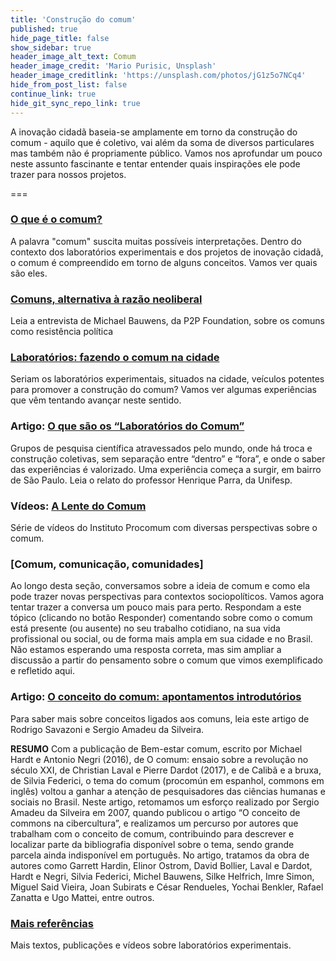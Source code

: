 ```yaml
---
title: 'Construção do comum'
published: true
hide_page_title: false
show_sidebar: true
header_image_alt_text: Comum
header_image_credit: 'Mario Purisic, Unsplash'
header_image_creditlink: 'https://unsplash.com/photos/jG1z5o7NCq4'
hide_from_post_list: false
continue_link: true
hide_git_sync_repo_link: true
---
```


A inovação cidadã baseia-se amplamente em torno da construção do comum - aquilo que é coletivo, vai além da soma de diversos particulares mas também não é propriamente público. Vamos nos aprofundar um pouco neste assunto fascinante e tentar entender quais inspirações ele pode trazer para nossos projetos.

===

### [O que é o comum?](o-que-e)

A palavra "comum" suscita muitas possíveis interpretações. Dentro do contexto dos laboratórios experimentais e dos projetos de inovação cidadã, o comum é compreendido em torno de alguns conceitos. Vamos ver quais são eles.

### [Comuns, alternativa à razão neoliberal](alternativa-razao-neoliberal)

Leia a entrevista de Michael Bauwens, da P2P Foundation, sobre os comuns como resistência política
  
### [Laboratórios: fazendo o comum na cidade](comum-na-cidade)
  
Seriam os laboratórios experimentais, situados na cidade, veículos potentes para promover a construção do comum? Vamos ver algumas experiências que vêm tentando avançar neste sentido.
  
### Artigo: [O que são os “Laboratórios do Comum”](laboratorios-do-comum)

Grupos de pesquisa científica atravessados pelo mundo, onde há troca e construção coletivas, sem separação entre “dentro” e “fora”, e onde o saber das experiências é valorizado. Uma experiência começa a surgir, em bairro de São Paulo. Leia o relato do professor Henrique Parra, da Unifesp.

###  Vídeos: [A Lente do Comum](lente-do-comum)
 
Série de vídeos do Instituto Procomum com diversas perspectivas sobre o comum.
 
### [Comum, comunicação, comunidades]

Ao longo desta seção, conversamos sobre a ideia de comum e como ela pode trazer novas perspectivas para contextos sociopolíticos. Vamos agora tentar trazer a conversa um pouco mais para perto. Respondam a este tópico (clicando no botão Responder) comentando sobre como o comum está presente (ou ausente) no seu trabalho cotidiano, na sua vida profissional ou social, ou de forma mais ampla em sua cidade e no Brasil.
Não estamos esperando uma resposta correta, mas sim ampliar a discussão a partir do pensamento sobre o comum que vimos exemplificado e refletido aqui.
    
### Artigo: [O conceito do comum: apontamentos introdutórios](conceito-do-comum)

Para saber mais sobre conceitos ligados aos comuns, leia este artigo de Rodrigo Savazoni e Sergio Amadeu da Silveira.

**RESUMO** Com a publicação de Bem-estar comum, escrito por Michael Hardt e Antonio Negri (2016), de O comum: ensaio sobre a revolução no século XXI, de Christian Laval e Pierre Dardot (2017), e de Calibã e a bruxa, de Silvia Federici, o tema do comum (procomún em espanhol, commons em inglês) voltou a ganhar a atenção de pesquisadores das ciências humanas e sociais no Brasil. Neste artigo, retomamos um esforço realizado por Sergio Amadeu da Silveira em 2007, quando publicou o artigo “O conceito de commons na cibercultura”, e realizamos um percurso por autores que trabalham com o conceito de comum, contribuindo para descrever e localizar parte da bibliografia disponível sobre o tema, sendo grande parcela ainda indisponível em português. No artigo, tratamos da obra de autores como Garrett Hardin, Elinor Ostrom, David Bollier, Laval e Dardot, Hardt e Negri, Silvia Federici, Michel Bauwens, Silke Helfrich, Imre Simon, Miguel Said Vieira, Joan Subirats e César Rendueles, Yochai Benkler, Rafael Zanatta e Ugo Mattei, entre outros.

 ###  [Mais referências](referencias)

Mais textos, publicações e vídeos sobre laboratórios experimentais.